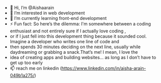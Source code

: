 - 👋 Hi, I’m @Aishaarain
- 👀 I’m interested in web development
- 🌱 I’m currently learning front-end development
- ⚡ Fun fact: So here’s the dilemma: I'm somewhere between a coding enthusiast and not entirely sure if I actually love coding ,
-  or if I just fell into this development thing because it sounded cool. Imagine a developer who writes one line of code and
-  then spends 30 minutes deciding on the next line, usually while daydreaming or grabbing a snack.That’s me! I mean, I love the
-   idea of creating apps and building websites… as long as I don’t have to get up too early
- 📫  reach me on linkedin (https://www.linkedin.com/in/aisha-arain-049b1a275/)
  

